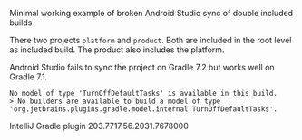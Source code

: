 Minimal working example of broken Android Studio sync of double included builds

There two projects `platform` and `product`.
Both are included in the root level as included build.
The product also includes the platform.

Android Studio fails to sync the project on Gradle 7.2 but works well on Gradle 7.1.

```
No model of type 'TurnOffDefaultTasks' is available in this build.
> No builders are available to build a model of type 'org.jetbrains.plugins.gradle.model.internal.TurnOffDefaultTasks'.
```

IntelliJ Gradle plugin 203.7717.56.2031.7678000
